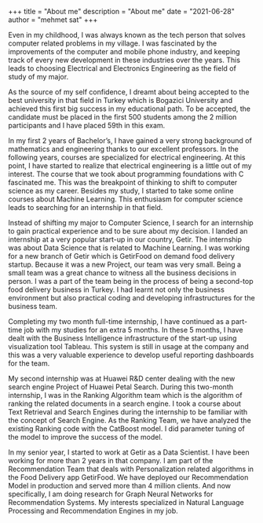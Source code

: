 +++
title = "About me"
description = "About me"
date = "2021-06-28"
author = "mehmet sat"
+++


Even in my childhood, I was always known as the tech person that solves computer related problems in my village. I was fascinated by the improvements of the computer and mobile phone industry, and keeping track of every new development in these industries over the years. This leads to choosing Electrical and Electronics Engineering as the field of study of my major.
 
As the source of my self confidence, I dreamt about being accepted to the best university  in that field in Turkey which is Bogazici University and achieved this first big success in my educational path. To be accepted, the candidate must be placed in the first 500 students among the 2 million participants and I have placed 59th in this exam.

In my first 2 years of Bachelor’s, I have gained a very strong background of mathematics and engineering thanks to our excellent professors. In the following years, courses are specialized for electrical engineering. At this point, I have started to realize that electrical engineering is a little out of my interest. The course that we took about programming foundations with C fascinated me. This was the breakpoint of thinking to shift to computer science as my career. Besides my study, I started to take some online courses about Machine Learning. This enthusiasm for computer science leads to searching for an internship in that field.

Instead of shifting my major to Computer Science, I search for an internship to gain practical experience and to be sure about my decision. I landed an internship at a very popular start-up in our country, Getir. The internship was about Data Science that is related to Machine Learning. I was working for a new branch of Getir which is GetirFood on demand food delivery startup. Because it was a new Project, our team was very small. Being a small team was a great chance to witness all the business decisions in person. I was a part of the team being in the process of being a second-top food delivery business in Turkey. I had learnt not only the business environment but also practical coding and developing infrastructures for the business team.

Completing my two month full-time internship, I have continued as a part-time job with my studies for an extra 5 months. In these 5 months, I have dealt with the Business Intelligence infrastructure of the start-up using visualization tool Tableau. This system is still in usage at the company and this was a very valuable experience to develop useful reporting dashboards for the team.

My second internship was at Huawei R&D center dealing with the new search engine Project of Huawei Petal Search. During this two-month internship, I was in the Ranking Algorithm team which is the algorithm of ranking the related documents in a search engine. I took a course about Text Retrieval and Search Engines during the internship to be familiar with the concept of Search Engine. As the Ranking Team, we have analyzed the existing Ranking code with the CatBoost model. I did parameter tuning of the model to improve the success of the model. 

In my senior year, I started to work at Getir as a Data Scientist. I have been working for more than 2 years in that company. I am part of the Recommendation Team that deals with Personalization related algorithms in the Food Delivery app GetirFood. We have deployed our Recommendation Model in production and served more than 4 million clients. And now specifically, I am doing research for Graph Neural Networks for Recommendation Systems. My interests specialized in Natural Language Processing and Recommendation Engines in my job. 

